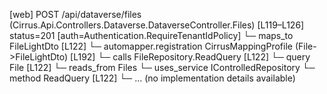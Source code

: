 [web] POST /api/dataverse/files  (Cirrus.Api.Controllers.Dataverse.DataverseController.Files)  [L119–L126] status=201 [auth=Authentication.RequireTenantIdPolicy]
  └─ maps_to FileLightDto [L122]
    └─ automapper.registration CirrusMappingProfile (File->FileLightDto) [L192]
  └─ calls FileRepository.ReadQuery [L122]
  └─ query File [L122]
    └─ reads_from Files
  └─ uses_service IControlledRepository<File>
    └─ method ReadQuery [L122]
      └─ ... (no implementation details available)


